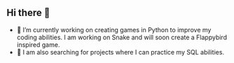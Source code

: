## Hi there 👋
- 🔭 I’m currently working on creating games in Python to improve my coding abilities. I am working on Snake and will soon create a Flappybird inspired game.
- 🌱 I am also searching for projects where I can practice my SQL abilities.
<!--
**JacobHoffstedt/JacobHoffstedt** is a ✨ _special_ ✨ repository because its `README.md` (this file) appears on your GitHub profile.

Here are some ideas to get you started:



- 💬 Ask me about ...
- 📫 How to reach me: ...
- 😄 Pronouns: ...
- ⚡ Fun fact: ...
-->
